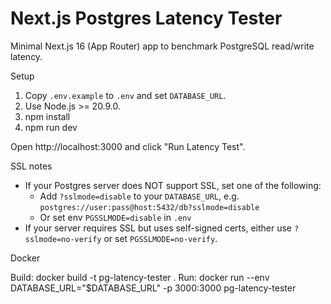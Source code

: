 # Next.js Postgres Latency Tester

Minimal Next.js 16 (App Router) app to benchmark PostgreSQL read/write latency.

Setup

1. Copy `.env.example` to `.env` and set `DATABASE_URL`.
2. Use Node.js >= 20.9.0.
3. npm install
4. npm run dev

Open http://localhost:3000 and click "Run Latency Test".

SSL notes

- If your Postgres server does NOT support SSL, set one of the following:
	- Add `?sslmode=disable` to your `DATABASE_URL`, e.g. `postgres://user:pass@host:5432/db?sslmode=disable`
	- Or set env `PGSSLMODE=disable` in `.env`
- If your server requires SSL but uses self-signed certs, either use `?sslmode=no-verify` or set `PGSSLMODE=no-verify`.

Docker

Build: docker build -t pg-latency-tester .
Run: docker run --env DATABASE_URL="$DATABASE_URL" -p 3000:3000 pg-latency-tester

